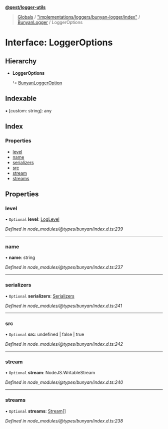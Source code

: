**[@qest/logger-utils](../README.md)**

> [Globals](../README.md) / ["implementations/loggers/bunyan-logger/index"](../modules/_implementations_loggers_bunyan_logger_index_.md) / [BunyanLogger](../classes/_implementations_loggers_bunyan_logger_index_.bunyanlogger.md) / LoggerOptions

# Interface: LoggerOptions

## Hierarchy

* **LoggerOptions**

  ↳ [BunyanLoggerOption](_implementations_loggers_bunyan_logger_interfaces_.bunyanloggeroption.md)

## Indexable

▪ [custom: string]: any

## Index

### Properties

* [level](_implementations_loggers_bunyan_logger_index_.bunyanlogger.loggeroptions.md#level)
* [name](_implementations_loggers_bunyan_logger_index_.bunyanlogger.loggeroptions.md#name)
* [serializers](_implementations_loggers_bunyan_logger_index_.bunyanlogger.loggeroptions.md#serializers)
* [src](_implementations_loggers_bunyan_logger_index_.bunyanlogger.loggeroptions.md#src)
* [stream](_implementations_loggers_bunyan_logger_index_.bunyanlogger.loggeroptions.md#stream)
* [streams](_implementations_loggers_bunyan_logger_index_.bunyanlogger.loggeroptions.md#streams)

## Properties

### level

• `Optional` **level**: [LogLevel](../classes/_implementations_loggers_bunyan_logger_index_.bunyanlogger.md#loglevel)

*Defined in node_modules/@types/bunyan/index.d.ts:239*

___

### name

•  **name**: string

*Defined in node_modules/@types/bunyan/index.d.ts:237*

___

### serializers

• `Optional` **serializers**: [Serializers](_implementations_loggers_bunyan_logger_index_.bunyanlogger.serializers.md)

*Defined in node_modules/@types/bunyan/index.d.ts:241*

___

### src

• `Optional` **src**: undefined \| false \| true

*Defined in node_modules/@types/bunyan/index.d.ts:242*

___

### stream

• `Optional` **stream**: NodeJS.WritableStream

*Defined in node_modules/@types/bunyan/index.d.ts:240*

___

### streams

• `Optional` **streams**: [Stream](_implementations_loggers_bunyan_logger_index_.bunyanlogger.stream.md)[]

*Defined in node_modules/@types/bunyan/index.d.ts:238*
